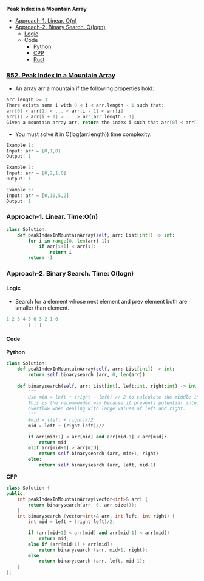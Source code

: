 **Peak Index in a Mountain Array**
- [Approach-1. Linear. O(n)](#a1)
- [Approach-2. Binary Search. O(logn)](#a2)
  - [Logic](#l)
  - Code
    - [Python](#py)
    - [CPP](#cpp)
    - [Rust](#rs)

### [852. Peak Index in a Mountain Array](https://leetcode.com/problems/peak-index-in-a-mountain-array/description/)
- An array arr a mountain if the following properties hold:
```c
arr.length >= 3
There exists some i with 0 < i < arr.length - 1 such that:
arr[0] < arr[1] < ... < arr[i - 1] < arr[i] 
arr[i] > arr[i + 1] > ... > arr[arr.length - 1]
Given a mountain array arr, return the index i such that arr[0] < arr[1] < ... < arr[i - 1] < arr[i] > arr[i + 1] > ... > arr[arr.length - 1].
```
- You must solve it in O(log(arr.length)) time complexity.
```c
Example 1:
Input: arr = [0,1,0]
Output: 1

Example 2:
Input: arr = [0,2,1,0]
Output: 1

Example 3:
Input: arr = [0,10,5,2]
Output: 1
```

<a name=a1></a>
### Approach-1. Linear. Time:O(n)
```py
class Solution:
    def peakIndexInMountainArray(self, arr: List[int]) -> int:
        for i in range(0, len(arr)-1):
            if arr[i+1] < arr[i]:
                return i
        return -1
```

<a name=a2></a>
### Approach-2. Binary Search. Time: O(logn)
<a name=l></a>
#### Logic
- Search for a element whose next element and prev element both are smaller than element.
```c
1 2 3 4 5 6 3 2 1 0
        | | |
```
#### Code
<a name=py></a>
**Python**
```py
class Solution:
    def peakIndexInMountainArray(self, arr: List[int]) -> int:
        return self.binarysearch (arr, 0, len(arr))
    
    def binarysearch(self, arr: List[int], left:int, right:int) -> int:
        """
        Use mid = left + (right - left) // 2 to calculate the middle index.
        This is the recommended way because it prevents potential integer
        overflow when dealing with large values of left and right.
        """
        #mid = (left + right)//2
        mid = left + (right-left)//2

        if arr[mid+1] < arr[mid] and arr[mid-1] < arr[mid]:
            return mid
        elif arr[mid+1] > arr[mid]:
            return self.binarysearch (arr, mid+1, right)
        else:
            return self.binarysearch (arr, left, mid-1)
```
<a name=cpp></a>
**CPP**
```cpp
class Solution {
public:
    int peakIndexInMountainArray(vector<int>& arr) {
        return binarysearch(arr, 0, arr.size());
    }
    int binarysearch (vector<int>& arr, int left, int right) {
        int mid = left + (right-left)/2;

        if (arr[mid+1] < arr[mid] and arr[mid-1] < arr[mid])
            return mid;
        else if (arr[mid+1] > arr[mid])
            return binarysearch (arr, mid+1, right);
        else
            return binarysearch (arr, left, mid-1);
    }
};
```
